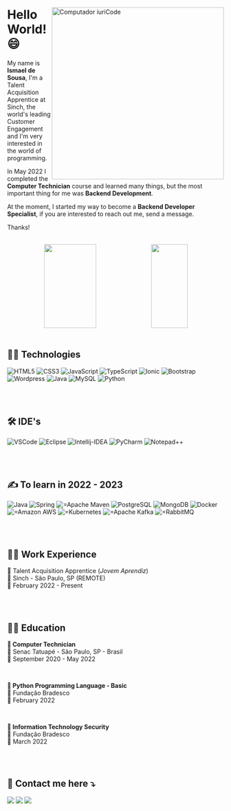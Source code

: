 <!-- Presentation -->
<div>
  <img src="https://raw.githubusercontent.com/MicaelliMedeiros/micaellimedeiros/master/image/computer-illustration.png" min-width="400px" max-width="400px" width="400px" align="right" alt="Computador iuriCode">
  
  <div> 
  <h1>Hello World! 😄</h1>

  My name is <strong>Ismael de Sousa</strong>, I'm a Talent Acquisition Apprentice at Sinch, the world's leading Customer Engagement and I'm very interested in the world of programming.

  In May 2022 I completed the <strong>Computer Technician</strong> course and learned many things, but the most important thing for me was <strong>Backend Development</strong>.

  At the moment, I started my way to become a <strong>Backend Developer Specialist</strong>, if you are interested to reach out me, send a message.

  Thanks!
  </div>
</div>

</br>

<div align="center">  
  <img width="49%" height="195px" src="https://github-readme-stats.vercel.app/api?username=IsmaelMoura&show_icons=true&count_private=true&hide_border=true&title_color=9e29fb&icon_color=d37d8d&text_color=c9d1d9&bg_color=060826"/>
  <img width="41%" height="195px" src="https://github-readme-stats.vercel.app/api/top-langs/?username=IsmaelMoura&layout=compact&hide_border=true&title_color=9e29fb&text_color=c9d1d9&bg_color=060826"/>
</div>

</br>

<!-- Technologies -->
<div>
  <h2>👨‍💻 Technologies</h2>
  
  <img src="https://img.shields.io/badge/HTML5-E34F26?style=for-the-badge&logo=html5&logoColor=white" alt="HTML5">
  <img src="https://img.shields.io/badge/CSS3-1572B6?style=for-the-badge&logo=css3&logoColor=white" alt="CSS3">
  <img src="https://img.shields.io/badge/JavaScript-323330?style=for-the-badge&logo=javascript&logoColor=F7DF1E" alt="JavaScript">
  <img src="https://img.shields.io/badge/TypeScript-007ACC?style=for-the-badge&logo=typescript&logoColor=white" alt="TypeScript">
  <img src="https://img.shields.io/badge/Ionic-3880FF?style=for-the-badge&logo=ionic&logoColor=white" alt="Ionic">
  <img src="https://img.shields.io/badge/Bootstrap-563D7C?style=for-the-badge&logo=bootstrap&logoColor=white" alt="Bootstrap">
  <img src="https://img.shields.io/badge/Wordpress-21759B?style=for-the-badge&logo=wordpress&logoColor=white" alt="Wordpress">
  <img src="https://img.shields.io/badge/Java-ED8B00?style=for-the-badge&logo=java&logoColor=white" alt="Java">
  <img src="https://img.shields.io/badge/MySQL-005C84?style=for-the-badge&logo=mysql&logoColor=white" alt="MySQL">
  <img src="https://img.shields.io/badge/Python-FFD43B?style=for-the-badge&logo=python&logoColor=blue" alt="Python">  
</div>

</br></br>

<!-- IDE's -->
<div>
   <h2>🛠 IDE's</h2>
   
   <img src="https://img.shields.io/badge/VSCode-0078D4?style=for-the-badge&logo=visual%20studio%20code&logoColor=white" alt="VSCode">
   <img src="https://img.shields.io/badge/Eclipse-2C2255?style=for-the-badge&logo=eclipse&logoColor=white" alt="Eclipse">
   <img src="https://img.shields.io/badge/IntelliJ_IDEA-000000.svg?style=for-the-badge&logo=intellij-idea&logoColor=white" alt="Intellij-IDEA">
   <img src="https://img.shields.io/badge/PyCharm-000000.svg?&style=for-the-badge&logo=PyCharm&logoColor=white" alt="PyCharm">
   <img src="https://img.shields.io/badge/Notepad++-90E59A.svg?style=for-the-badge&logo=notepad%2B%2B&logoColor=black" alt="Notepad++">
</div>

<br><br>

<!-- To learn -->
<div>
  <h2>✍ To learn in 2022 - 2023</h2>
  
  <img src="https://img.shields.io/badge/Java-ED8B00?style=for-the-badge&logo=java&logoColor=white" alt="Java">  
  <img src="https://img.shields.io/badge/Spring-6DB33F?style=for-the-badge&logo=spring&logoColor=white" alt="Spring">
  <img src="https://img.shields.io/badge/apache_maven-C71A36?style=for-the-badge&logo=apachemaven&logoColor=white" alt="=Apache Maven">
  <img src="https://img.shields.io/badge/PostgreSQL-316192?style=for-the-badge&logo=postgresql&logoColor=white" alt="PostgreSQL">
  <img src="https://img.shields.io/badge/MongoDB-4EA94B?style=for-the-badge&logo=mongodb&logoColor=white" alt="MongoDB">
  <img src="https://img.shields.io/badge/Docker-2CA5E0?style=for-the-badge&logo=docker&logoColor=white" alt="Docker">
  <img src="https://img.shields.io/badge/Amazon_AWS-FF9900?style=for-the-badge&logo=amazonaws&logoColor=white" alt="=Amazon AWS">
  <img src="https://img.shields.io/badge/kubernetes-326ce5.svg?&style=for-the-badge&logo=kubernetes&logoColor=white" alt="=Kubernetes">
  <img src="https://img.shields.io/badge/Apache_Kafka-231F20?style=for-the-badge&logo=apache-kafka&logoColor=white" alt="=Apache Kafka">
  <img src="https://img.shields.io/badge/rabbitmq-%23FF6600.svg?&style=for-the-badge&logo=rabbitmq&logoColor=white" alt="=RabbitMQ">
  
</div>

</br></br>

<!-- Work Experience -->
<div>
  <h2>👨‍💼 Work Experience</h2>
  
  <p>
    💼 Talent Acquisition Apprentice (<i>Jovem Aprendiz</i>) </br>
    📍 Sinch - São Paulo, SP (REMOTE) </br>
    📆 February 2022 - Present </br>
  </p>
</div>

</br></br>

<!-- Education -->
<div>
  <h2>👨‍🎓 Education</h2>
  
  <p>
    <strong> 📖 Computer Technician </strong> </br>
    📍 Senac Tatuapé - São Paulo, SP - Brasil </br>
    📆 September 2020 - May 2022 </br>
  </p>
  
  </br>
  
  <p>
    <strong> 📖 Python Programming Language - Basic </strong> </br>
    📍 Fundação Bradesco </br>
    📆 February 2022 </br>
  </p>
  
  </br>
  
  <p>
    <strong> 📖 Information Technology Security </strong> </br>
    📍 Fundação Bradesco </br>
    📆 March 2022 </br>
  </p>
  
</br></br>  
  
</div>

<!-- Contact -->
<h2>
  📨 Contact me here ⤵️
</h2>

<div>
  <a target="_blank" href="mailto:ismaeldesousa2014@outlook.com?subject=Hello%20Ismael" alt="Outlook.com">
  <img src="https://img.shields.io/badge/Microsoft_Outlook-0078D4?style=for-the-badge&logo=microsoft-outlook&logoColor=white" /></a>

  <a target="_blank" href="https://www.linkedin.com/in/ismael-de-sousa/?locale=en_US" alt="Linkedin">
  <img src="https://img.shields.io/badge/LinkedIn-0077B5?style=for-the-badge&logo=linkedin&logoColor=white" /></a>

  <a target="_blank"  href="https://www.instagram.com/imoura__/" alt="Instagram">
  <img src="https://img.shields.io/badge/Instagram-E4405F?style=for-the-badge&logo=instagram&logoColor=white"/></a>
</div>  
